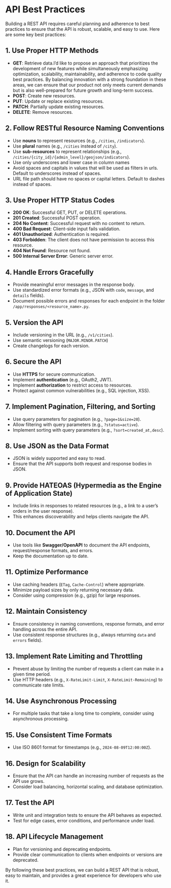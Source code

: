 # API Best Practices

Building a REST API requires careful planning and adherence to best practices to ensure that the API is robust, scalable, and easy to use. Here are some key best practices:

## 1. **Use Proper HTTP Methods**
   - **GET**: Retrieve data.I’d like to propose an approach that prioritizes the development of new features while simultaneously emphasizing optimization, scalability, maintainability, and adherence to code quality best practices. By balancing innovation with a strong foundation in these areas, we can ensure that our product not only meets current demands but is also well-prepared for future growth and long-term success.
   - **POST**: Create new resources.
   - **PUT**: Update or replace existing resources.
   - **PATCH**: Partially update existing resources.
   - **DELETE**: Remove resources.

## 2. **Follow RESTful Resource Naming Conventions**
   - Use **nouns** to represent resources (e.g., `/cities`, `/indicators`).
   - Use **plural** names (e.g., `/cities` instead of `/city`).
   - Use **sub-resources** to represent relationships (e.g., `/cities/{city_id}/{admin_level}/geojson/indicators`).
   - Use only underscores and lower case in column names
   - Avoid spaces and capitals in values that will be used as filters in urls. Default to underscores instead of spaces.
   - URL file path should have no spaces or capital letters. Default to dashes instead  of spaces.
   

## 3. **Use Proper HTTP Status Codes**
   - **200 OK**: Successful GET, PUT, or DELETE operations.
   - **201 Created**: Successful POST operation.
   - **204 No Content**: Successful request with no content to return.
   - **400 Bad Request**: Client-side input fails validation.
   - **401 Unauthorized**: Authentication is required.
   - **403 Forbidden**: The client does not have permission to access this resource.
   - **404 Not Found**: Resource not found.
   - **500 Internal Server Error**: Generic server error.

## 4. **Handle Errors Gracefully**
   - Provide meaningful error messages in the response body.
   - Use standardized error formats (e.g., JSON with `code`, `message`, and `details` fields).
   - Document possible errors and responses for each endpoint in the folder `/app/responses/<resource_name>.py`.

## 5. **Version the API**
   - Include versioning in the URL (e.g., `/v1/cities`).
   - Use semantic versioning (`MAJOR.MINOR.PATCH`)
   - Create changelogs for each version.

## 6. **Secure the API**
   - Use **HTTPS** for secure communication.
   - Implement **authentication** (e.g., OAuth2, JWT).
   - Implement **authorization** to restrict access to resources.
   - Protect against common vulnerabilities (e.g., SQL injection, XSS).

## 7. **Implement Pagination, Filtering, and Sorting**
   - Use query parameters for pagination (e.g., `?page=1&size=20`).
   - Allow filtering with query parameters (e.g., `?status=active`).
   - Implement sorting with query parameters (e.g., `?sort=created_at,desc`).

## 8. **Use JSON as the Data Format**
   - JSON is widely supported and easy to read.
   - Ensure that the API supports both request and response bodies in JSON.

## 9. **Provide HATEOAS (Hypermedia as the Engine of Application State)**
   - Include links in responses to related resources (e.g., a link to a user’s orders in the user response).
   - This enhances discoverability and helps clients navigate the API.

## 10. **Document the API**
   - Use tools like **Swagger/OpenAPI** to document the API endpoints, request/response formats, and errors.
   - Keep the documentation up to date.

## 11. **Optimize Performance**
   - Use caching headers (`ETag`, `Cache-Control`) where appropriate.
   - Minimize payload sizes by only returning necessary data.
   - Consider using compression (e.g., gzip) for large responses.

## 12. **Maintain Consistency**
   - Ensure consistency in naming conventions, response formats, and error handling across the entire API.
   - Use consistent response structures (e.g., always returning `data` and `errors` fields).

## 13. **Implement Rate Limiting and Throttling**
   - Prevent abuse by limiting the number of requests a client can make in a given time period.
   - Use HTTP headers (e.g., `X-RateLimit-Limit`, `X-RateLimit-Remaining`) to communicate rate limits.

## 14. **Use Asynchronous Processing**
   - For multiple tasks that take a long time to complete, consider using asynchronous processing.

## 15. **Use Consistent Time Formats**
   - Use ISO 8601 format for timestamps (e.g., `2024-08-09T12:00:00Z`).

## 16. **Design for Scalability**
   - Ensure that the API can handle an increasing number of requests as the API use grows.
   - Consider load balancing, horizontal scaling, and database optimization.

## 17. **Test the API**
   - Write unit and integration tests to ensure the API behaves as expected.
   - Test for edge cases, error conditions, and performance under load.

## 18. **API Lifecycle Management**
   - Plan for versioning and deprecating endpoints.
   - Provide clear communication to clients when endpoints or versions are deprecated.

By following these best practices, we can build a REST API that is robust, easy to maintain, and provides a great experience for developers who use it.